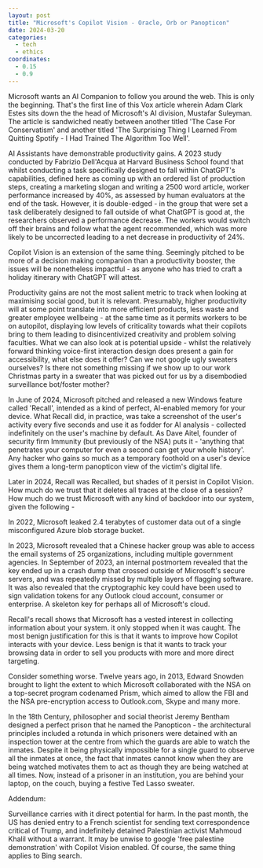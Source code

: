 ```yaml
---
layout: post
title: "Microsoft's Copilot Vision - Oracle, Orb or Panopticon"
date: 2024-03-20
categories:
  - tech
  - ethics
coordinates:
  - 0.15
  - 0.9
---
```


Microsoft wants an AI Companion to follow you around the web. This is only the beginning. That's the first line of this Vox article wherein Adam Clark Estes sits down the the head of Microsoft's AI division, Mustafar Suleyman. The article is sandwiched neatly between another titled 'The Case For Conservatism' and another titled 'The Surprising Thing I Learned From Quitting Spotify - I Had Trained The Algorithm Too Well'. 

AI Assistants have demonstrable productivity gains. A 2023 study conducted by Fabrizio Dell'Acqua at Harvard Business School found that whilst conducting a task specifically designed to fall within ChatGPT's capabilities, defined here as coming up with an ordered list of production steps, creating a marketing slogan and writing a 2500 word article, worker performance increased by 40%, as assessed by human evaluators at the end of the task. However, it is double-edged - in the group that were set a task deliberately designed to fall outside of what ChatGPT is good at, the researchers observed a performance decrease. The workers would switch off their brains and follow what the agent recommended, which was more likely to be uncorrected leading to a net decrease in productivity of 24%. 

Copilot Vision is an extension of the same thing. Seemingly pitched to be more of a decision making companion than a productivity booster, the issues will be nonetheless impactful - as anyone who has tried to craft a holiday itinerary with ChatGPT will attest. 

Productivity gains are not the most salient metric to track when looking at maximising social good, but it is relevant. Presumably, higher productivity will at some point translate into more efficient products, less waste and greater employee wellbeing - at the same time as it permits workers to be on autopilot, displaying low levels of criticality towards what their copilots bring to them leading to disincentivized creativity and problem solving faculties. What we can also look at is potential upside - whilst the relatively forward thinking voice-first interaction design does present a gain for accessibility, what else does it offer? Can we not google ugly sweaters ourselves? Is there not something missing if we show up to our work Christmas party in a sweater that was picked out for us by a disembodied surveillance bot/foster mother?

In June of 2024, Microsoft pitched and released a new Windows feature called 'Recall', intended as a kind of perfect, AI-enabled memory for your device. What Recall did, in practice, was take a screenshot of the user's activity every five seconds and use it as fodder for AI analysis - collected indefinitely on the user's machine by default. As Dave Aitel, founder of security firm Immunity (but previously of the NSA) puts it - 'anything that penetrates your computer for even a second can get your whole history'. Any hacker who gains so much as a temporary foothold on a user's device gives them a long-term panopticon view of the victim's digital life. 

Later in 2024, Recall was Recalled, but shades of it persist in Copilot Vision. How much do we trust that it deletes all traces at the close of a session? How much do we trust Microsoft with any kind of backdoor into our system, given the following - 

In 2022, Microsoft leaked 2.4 terabytes of customer data out of a single misconfigured Azure blob storage bucket.

In 2023, Microsoft revealed that a Chinese hacker group was able to access the email systems of 25 organizations, including multiple government agencies. 
In September of 2023, an internal postmortem revealed that the key ended up in a crash dump that crossed outside of Microsoft's secure servers, and was repeatedly missed by multiple layers of flagging software. It was also revealed that the cryptographic key could have been used to sign validation tokens for any Outlook cloud account, consumer or enterprise. A skeleton key for perhaps all of Microsoft's cloud. 

Recall's recall shows that Microsoft has a vested interest in collecting information about your system. it only stopped when it was caught. The most benign justification for this is that it wants to improve how Copilot interacts with your device. Less benign is that it wants to track your browsing data in order to sell you products with more and more direct targeting. 

Consider something worse. Twelve years ago, in 2013, Edward Snowden brought to light the extent to which Microsoft collaborated with the NSA on a top-secret program codenamed Prism, which aimed to allow the FBI and the NSA pre-encryption access to Outlook.com, Skype and many more. 

In the 18th Century, philosopher and social theorist Jeremy Bentham designed a perfect prison that he named the Panopticon - the architectural principles included a rotunda in which prisoners were detained with an inspection tower at the centre from which the guards are able to watch the inmates. Despite it being physically impossible for a single guard to observe all the inmates at once, the fact that inmates cannot know when they are being watched motivates them to act as though they are being watched at all times. Now, instead of a prisoner in an institution, you are behind your laptop, on the couch, buying a festive Ted Lasso sweater.

Addendum:

 Surveillance carries with it direct potential for harm. In the past month, the US has denied entry to a French scientist for sending text correspondence critical of Trump, and indefinitely detained Palestinian activist Mahmoud Khalil without a warrant. It may be unwise to google 'free palestine demonstration' with Copilot Vision enabled. Of course, the same thing applies to Bing search.
